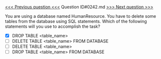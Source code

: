 [<<< Previous question <<<](0241.md)  Question ID#0242.md  [>>> Next question >>>](0243.md) 

You are using a database named HumanResource. You have to delete some tables from the database using SQL statements. Which of the following statements will you use to accomplish the task?

- [x] DROP TABLE <table_name>
- [ ] DELETE TABLE <table_name> FROM DATABASE
- [ ] DELETE TABLE <table_name>
- [ ] DROP TABLE <table_name> FROM DATABASE
